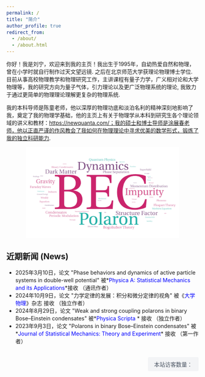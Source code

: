 ```yaml
---
permalink: /
title: "简介"
author_profile: true
redirect_from: 
  - /about/
  - /about.html
---
```



你好！我是刘宁，欢迎来到我的主页！我出生于1995年，自幼热爱自然和物理，曾在小学时就自行制作过天文望远镜. 之后在北京师范大学获理论物理博士学位. 目前从事高校物理教学和物理研究工作，主讲课程有量子力学，广义相对论和大学物理等，我的研究方向为量子气体，引力理论以及更广泛物理系统的理论, 我致力于通过更简单的物理理论理解更复杂的物理系统.  

我的本科导师是陈童老师，他以深厚的物理功底和淡泊名利的精神深刻地影响了我，奠定了我的物理学基础，他的主页上有关于物理学从本科到研究生各个理论领域的讲义和教材：https://newquanta.com/；我的硕士和博士导师是涂展春老师，他以正直严谨的作风教会了我如何在物理理论中寻求优美的数学形式，锻炼了我的独立科研能力.


<div style="text-align: center;">
  <img src="/images/BEC.png" alt="Editing a markdown file for a talk" style="width: 400px; height: auto;">
</div>



近期新闻 (News)
------
* 2025年3月10日，论文 "Phase behaviors and dynamics of active particle systems in double-well potential" 被*<font color=Blue>Physica A: Statistical Mechanics and its Applications</font>*接收 （通讯作者）
* 2024年10月9日，论文 "力学定律的发展：积分和微分定律的视角" 被《<font color=Blue>大学物理</font>》杂志 接收 （独立作者）
* 2024年8月29日，论文 "Weak and strong coupling polarons in binary Bose–Einstein condensates" 被*<font color=Blue>Physica Scripta </font>* 接收 （独立作者）
* 2023年9月3日，论文 "Polarons in binary Bose–Einstein condensates" 被*<font color=Blue>Journal of Statistical Mechanics: Theory and Experiment</font>* 接收 （第一作者）






<!-- 响应式右对齐 -->
<div style="text-align: right; margin: 2rem 0;">
  <span id="busuanzi_container_site_uv" style="
    display: inline-block;
    padding: 0.5rem 1rem;
    background: #f3f4f6;
    border-radius: 0.25rem;
    font-size: 0.9rem;
    color: #4b5563;
  ">
    本站访客数量：<span id="busuanzi_value_site_uv"></span>
  </span>
</div>

<script async src="//busuanzi.ibruce.info/busuanzi/2.3/busuanzi.pure.mini.js"></script>
